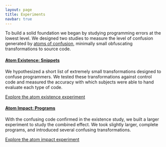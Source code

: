 ```yaml
---
layout: page
title: Experiments
navbar: true
---
```


To build a solid foundation we began by studying programming errors at the lowest level. We designed two studies to measure the level of confusion generated by [atoms of confusion](theory), minimally small obfuscating transformations to source code.

#### [Atom Existence: Snippets](2016-snippet-study)

We hypothesized a short list of extremely small transformations designed to confuse programmers. We tested these transformations against control code and measured the accuracy with which subjects were able to hand evaluate each type of code.

[Explore the atom existence experiment](2016-snippet-study)

#### [Atom Impact: Programs](2016-program-study)

With the confusing code confirmed in the existence study, we built a larger experiment to study the combined effect. We took slightly larger, complete programs, and introduced several confusing transformations. 

[Explore the atom impact experiment](2016-program-study)
